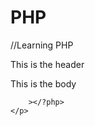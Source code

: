 # PHP
//Learning PHP 
<!DOCTYPE html>
<html>

<head>
	<p>
		This is the header 
	</p>
</head>

<body>
	<p>
		This is the body 
	</p>
	<p>
		<?php
		echo "Hello, world!"
				
		></?php>
	</p>
</body>


</html>
